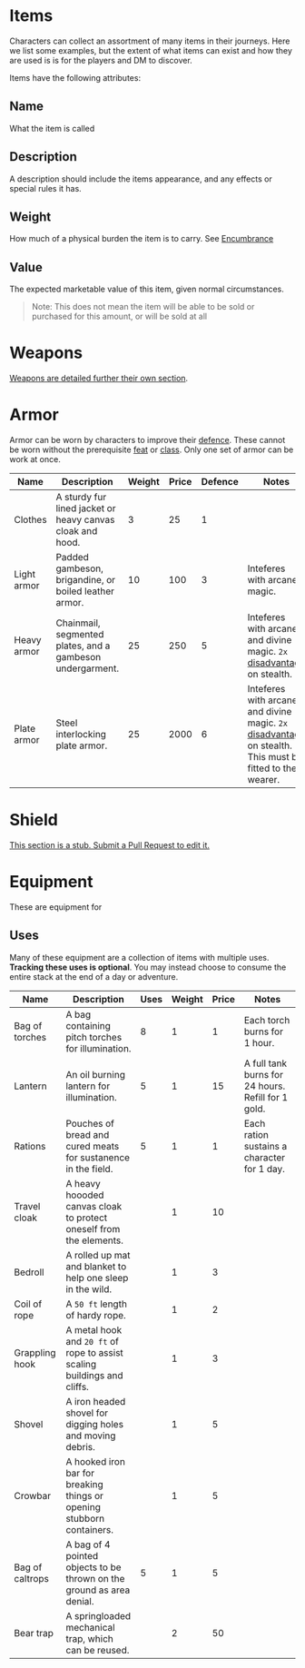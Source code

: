 # Items
Characters can collect an assortment of many items in their journeys. Here we list some examples, but the extent of what items can exist and how they are used is is for the players and DM to discover.

Items have the following attributes:

## Name
What the item is called

## Description
A description should include the items appearance, and any effects or special rules it has.

## Weight
How much of a physical burden the item is to carry. See [Encumbrance](stats.md#encumbrance)

## Value
The expected marketable value of this item, given normal circumstances.

> Note: This does not mean the item will be able to be sold or purchased for this amount, or will be sold at all

# Weapons

[Weapons are detailed further their own section](weapons.md).

# Armor
Armor can be worn by characters to improve their [defence](stats.md#defence). These cannot be worn without the prerequisite [feat](feats.md) or [class](classes.md). Only one set of armor can be work at once.

|Name           |Description                                                             |Weight |Price  |Defence|Notes|
|---------------|------------------------------------------------------------------------|-------|-------|-------|-----|
|Clothes        |A sturdy fur lined jacket or heavy canvas cloak and hood.               |3      |25     |1      |     |
|Light armor    |Padded gambeson, brigandine, or boiled leather armor.                   |10     |100    |3      |Inteferes with arcane magic. |
|Heavy armor    |Chainmail, segmented plates, and a gambeson undergarment.               |25     |250    |5      |Inteferes with arcane and divine magic. `2x` [disadvantage](rolls.md#disadvantage) on stealth.|
|Plate armor    |Steel interlocking plate armor.                                         |25     |2000   |6      |Inteferes with arcane and divine magic. `2x` [disadvantage](rolls.md#disadvantage) on stealth. This must be fitted to the wearer.|

# Shield
[This section is a stub. Submit a Pull Request to edit it.](https://github.com/Lambosaurus/hives-and-torches/edit/main/systems/items.md)

# Equipment

These are equipment for 

## Uses
Many of these equipment are a collection of items with multiple uses. **Tracking these uses is optional**. You may instead choose to consume the entire stack at the end of a day or adventure.

|Name           |Description                                                             |Uses  |Weight |Price  |Notes|
|---------------|------------------------------------------------------------------------|------|-------|-------|-----|
|Bag of torches |A bag containing pitch torches for illumination.                        |8     |1      |1      |Each torch burns for 1 hour.|
|Lantern        |An oil burning lantern for illumination.                                |5     |1      |15     |A full tank burns for 24 hours. Refill for 1 gold.|
|Rations        |Pouches of bread and cured meats for sustanence in the field.           |5     |1      |1      |Each ration sustains a character for 1 day.|
|Travel cloak   |A heavy hoooded canvas cloak to protect oneself from the elements.      |      |1      |10      |     |
|Bedroll        |A rolled up mat and blanket to help one sleep in the wild.              |      |1      |3      |     |
|Coil of rope   |A `50 ft` length of hardy rope.                                         |      |1      |2      |     |
|Grappling hook |A metal hook and `20 ft` of rope to assist scaling buildings and cliffs.|      |1      |3      |     |
|Shovel         |A iron headed shovel for digging holes and moving debris.               |      |1      |5      |     |
|Crowbar        |A hooked iron bar for breaking things or opening stubborn containers.   |      |1      |5      |     |
|Bag of caltrops|A bag of 4 pointed objects to be thrown on the ground as area denial.   |5     |1      |5      |     |
|Bear trap      |A springloaded mechanical trap, which can be reused.                    |      |2      |50     |     |


